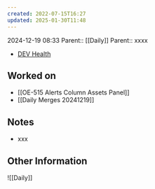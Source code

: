```yaml
---
created: 2022-07-15T16:27
updated: 2025-01-30T11:48
---
```

2024-12-19 08:33
Parent:: [[Daily]] 
Parent:: xxxx

- [DEV Health](https://health-configdev.mixtelematics.com/public/mapshow.htm?id=2001&mapid=1A35514B-E08F-4B7C-90B8-CD1774AE8CA3)

## Worked on

- [[OE-515 Alerts Column Assets Panel]]
- [[Daily Merges 20241219]]

## Notes

- xxx

## Other Information

![[Daily]]
